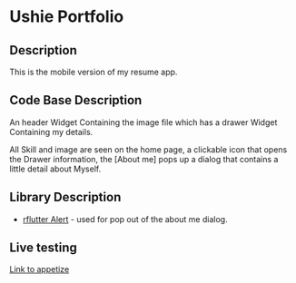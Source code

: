 
 # Ushie Portfolio 
 
 ## Description
 This is the mobile version of my resume app.
 
 ## Code Base Description
 An header Widget Containing the image file which has a drawer Widget Containing my details.
 
 All Skill and image are seen on the home page, a clickable icon that opens the Drawer information, the [About me] pops up a dialog that contains a little detail about Myself. 
 
 ## Library Description
 - [rflutter Alert](https://pub.dev/packages/rflutter_alert) - used for pop out of the about me dialog.
 
 ## Live testing 
 [Link to appetize](https://appetize.io/app/7mjyuwqd2vzynitzuaoifila4u?device=pixel4&osVersion=11.0&scale=75)
